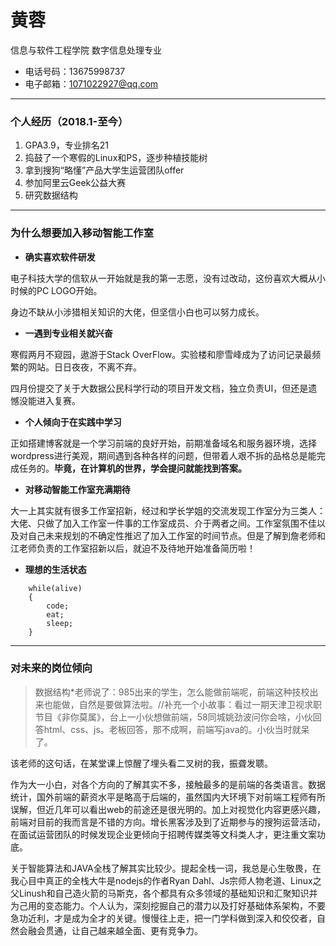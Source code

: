 # 黄蓉

信息与软件工程学院 数字信息处理专业

- 电话号码：13675998737
- 电子邮箱：1071022927@qq.com
---
### 个人经历（2018.1-至今）
1. GPA3.9，专业排名21
2. 捣鼓了一个寒假的Linux和PS，逐步种植技能树
3. 拿到搜狗“略懂”产品大学生运营团队offer
4. 参加阿里云Geek公益大赛
5. 研究数据结构

---

### 为什么想要加入移动智能工作室
- **确实喜欢软件研发**

电子科技大学的信软从一开始就是我的第一志愿，没有过改动，这份喜欢大概从小时候的PC LOGO开始。

身边不缺从小涉猎相关知识的大佬，但坚信小白也可以努力成长。

- **一遇到专业相关就兴奋**

寒假两月不窥园，遨游于Stack OverFlow。实验楼和廖雪峰成为了访问记录最频繁的网站。日日夜夜，不离不弃。

四月份提交了关于大数据公民科学行动的项目开发文档，独立负责UI，但还是遗憾没能进入复赛。


- **个人倾向于在实践中学习**

正如搭建博客就是一个学习前端的良好开始，前期准备域名和服务器环境，选择wordpress进行美观，期间遇到各种各样的问题，但带着人艰不拆的品格总是能完成任务的。**毕竟，在计算机的世界，学会提问就能找到答案。**

- **对移动智能工作室充满期待**

大一上其实就有很多工作室招新，经过和学长学姐的交流发现工作室分为三类人：大佬、只做了加入工作室一件事的工作室成员、介于两者之间。工作室氛围不佳以及对自己未来规划的不确定性推迟了加入工作室的时间节点。但是了解到詹老师和江老师负责的工作室招新以后，就迫不及待地开始准备简历啦！


- **理想的生活状态**

```    
    while(alive)
    {
        code;
        eat;
        sleep;
    }
```
---
### 对未来的岗位倾向

> 数据结构\*老师说了：985出来的学生，怎么能做前端呢，前端这种技校出来也能做，自然是要做算法啦。//补充一个小故事：看过一期天津卫视求职节目《非你莫属》，台上一小伙想做前端，58同城姚劲波问你会啥，小伙回答html、css、js。老板回答，那不成啊，前端写java的。小伙当时就呆了。

该老师的这句话，在某堂课上惊醒了埋头看二叉树的我，振聋发聩。

作为大一小白，对各个方向的了解其实不多，接触最多的是前端的各类语言。数据统计，国外前端的薪资水平是略高于后端的，虽然国内大环境下对前端工程师有所误解，但近几年可以看出web的前途还是很光明的。加上对视觉化内容更感兴趣，前端对目前的我而言是不错的方向。增长黑客涉及到了近期参与的搜狗运营活动，在面试运营团队的时候发现企业更倾向于招聘传媒类等文科类人才，更注重文案功底。

关于智能算法和JAVA全栈了解其实比较少。提起全栈一词，我总是心生敬畏，在我心目中真正的全栈大牛是nodejs的作者Ryan Dahl、Js宗师人物老道、Linux之父Linush和自己造火箭的马斯克，各个都具有众多领域的基础知识和汇聚知识并为己用的变态能力。个人认为，深刻挖掘自己的潜力以及打好基础体系架构，不要急功近利，才是成为全才的关键。慢慢往上走，把一门学科做到深入和佼佼者，自然会融会贯通，让自己越来越全面、更有竞争力。
